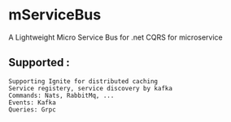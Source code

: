 # mServiceBus
A Lightweight Micro Service Bus for .net
CQRS for microservice
## Supported :
``` Supporting RabbitMq, Kafka, Nats, Stan, Grpc for messaging
Supporting Ignite for distributed caching
Service registery, service discovery by kafka
Commands: Nats, RabbitMq, ...
Events: Kafka
Queries: Grpc

